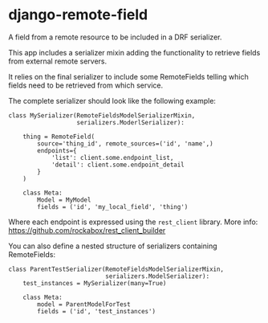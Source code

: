 django-remote-field
===================

A field from a remote resource to be included in a DRF serializer.

This app includes a serializer mixin adding the functionality to retrieve
fields from external remote servers.

It relies on the final serializer to include some RemoteFields telling
which fields need to be retrieved from which service.

The complete serializer should look like the following example:

    class MySerializer(RemoteFieldsModelSerializerMixin,
                       serializers.ModerlSerializer):

        thing = RemoteField(
            source='thing_id', remote_sources=('id', 'name',)
            endpoints={
                'list': client.some.endpoint_list,
                'detail': client.some.endpoint_detail
            }
        )

        class Meta:
            Model = MyModel
            fields = ('id', 'my_local_field', 'thing')

Where each endpoint is expressed using the `rest_client` library.
More info: https://github.com/rockabox/rest_client_builder


You can also define a nested structure of serializers containing RemoteFields:

    class ParentTestSerializer(RemoteFieldsModelSerializerMixin,
                               serializers.ModelSerializer):
        test_instances = MySerializer(many=True)

        class Meta:
            model = ParentModelForTest
            fields = ('id', 'test_instances')
